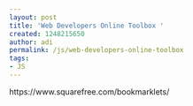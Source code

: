 ```yaml
---
layout: post
title: 'Web Developers Online Toolbox '
created: 1248215650
author: adi
permalink: /js/web-developers-online-toolbox
tags:
- JS
---
```

<p>https://www.squarefree.com/bookmarklets/</p>
